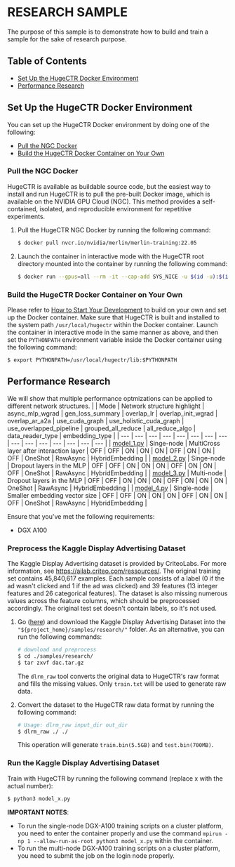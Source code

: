 # RESEARCH SAMPLE #
The purpose of this sample is to demonstrate how to build and train a sample for the sake of research purpose.

## Table of Contents
* [Set Up the HugeCTR Docker Environment](#set-up-the-hugectr-docker-environment)
* [Performance Research](#performance-research)

## Set Up the HugeCTR Docker Environment ##
You can set up the HugeCTR Docker environment by doing one of the following:
- [Pull the NGC Docker](#pull-the-ngc-docker)
- [Build the HugeCTR Docker Container on Your Own](#build-the-hugectr-docker-container-on-your-own)

### Pull the NGC Docker ###
HugeCTR is available as buildable source code, but the easiest way to install and run HugeCTR is to pull the pre-built Docker image, which is available on the NVIDIA GPU Cloud (NGC). This method provides a self-contained, isolated, and reproducible environment for repetitive experiments.

1. Pull the HugeCTR NGC Docker by running the following command:
   ```bash
   $ docker pull nvcr.io/nvidia/merlin/merlin-training:22.05
   ```
2. Launch the container in interactive mode with the HugeCTR root directory mounted into the container by running the following command:
   ```bash
   $ docker run --gpus=all --rm -it --cap-add SYS_NICE -u $(id -u):$(id -g) -v $(pwd):/hugectr -w /hugectr nvcr.io/nvidia/merlin/merlin-training:22.05
   ```

### Build the HugeCTR Docker Container on Your Own ###
Please refer to [How to Start Your Development](https://nvidia-merlin.github.io/HugeCTR/master/hugectr_contributor_guide.html#how-to-start-your-development) to build on your own and set up the Docker container. Make sure that HugeCTR is built and installed to the system path `/usr/local/hugectr` within the Docker container. Launch the container in interactive mode in the same manner as above, and then set the `PYTHONPATH` environment variable inside the Docker container using the following command:
```shell
$ export PYTHONPATH=/usr/local/hugectr/lib:$PYTHONPATH
```

## Performance Research
We will show that multiple performance optmizations can be applied to different network structures.
|                               | Mode           | Network structure highlight                   | async_mlp_wgrad | gen_loss_summary | overlap_lr | overlap_init_wgrad | overlap_ar_a2a | use_cuda_graph | use_holistic_cuda_graph | use_overlapped_pipeline | grouped_all_reduce | all_reduce_algo | data_reader_type | embedding_type  | 
| ---                           | ---            | ---                                          | ---             | ---              | ---        | ---                | ---            | ---            | ---                     | ---                     | ---                | ---             | ---              | ---             | 
| [model_1.py](./model_1.py)    | Singe-node     | MultiCross layer after interaction layer     | OFF             | OFF              | ON         | ON                 | ON             | OFF            | ON                      | ON                      | OFF                | OneShot         | RawAsync         | HybridEmbedding |
| [model_2.py](./model_2.py)    | Singe-node     | Dropout layers in the MLP                    | OFF             | OFF              | ON         | ON                 | ON             | OFF            | ON                      | ON                      | OFF                | OneShot         | RawAsync         | HybridEmbedding |
| [model_3.py](./model_3.py)    | Multi-node     | Dropout layers in the MLP                    | OFF             | OFF              | ON         | ON                 | ON             | OFF            | ON                      | ON                      | ON                 | OneShot         | RawAsync         | HybridEmbedding |
| [model_4.py](./model_4.py)    | Single-node    | Smaller embedding vector size                | OFF             | OFF              | ON         | ON                 | ON             | OFF            | ON                      | ON                      | OFF                | OneShot         | RawAsync         | HybridEmbedding |


Ensure that you've met the following requirements:
- DGX A100

### Preprocess the Kaggle Display Advertising Dataset ##
The Kaggle Display Advertising dataset is provided by CriteoLabs. For more information, see https://ailab.criteo.com/ressources/. The original training set contains 45,840,617 examples. Each sample consists of a label (0 if the ad wasn't clicked and 1 if the ad was clicked) and 39 features (13 integer features and 26 categorical features). The dataset is also missing numerous values across the feature columns, which should be preprocessed accordingly. The original test set doesn't contain labels, so it's not used.

1. Go ([here](https://ailab.criteo.com/ressources/)) and download the Kaggle Display Advertising Dataset into the `"${project_home}/samples/research/"` folder.
   As an alternative, you can run the following commands: 
   ```bash
   # download and preprocess
   $ cd ./samples/research/
   $ tar zxvf dac.tar.gz
   ```
   The `dlrm_raw` tool converts the original data to HugeCTR's raw format and fills the missing values. Only `train.txt` will be used to generate raw data.

2. Convert the dataset to the HugeCTR raw data format by running the following command:
   ```bash
   # Usage: dlrm_raw input_dir out_dir
   $ dlrm_raw ./ ./ 
   ```
   This operation will generate `train.bin(5.5GB)` and `test.bin(700MB)`.

### Run the Kaggle Display Advertising Dataset ##
Train with HugeCTR by running the following command (replace x with the actual number):
   ```bash
   $ python3 model_x.py
   ```

**IMPORTANT NOTES**: 
- To run the single-node DGX-A100 training scripts on a cluster platform, you need to enter the container properly and use the command `mpirun -np 1 --allow-run-as-root python3 model_x.py` within the container.
- To run the multi-node DGX-A100 training scripts on a cluster platform, you need to submit the job on the login node properly.
